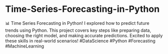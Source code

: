 # Time-Series-Forecasting-in-Python
📊 Time Series Forecasting in Python!  I explored how to predict future trends using Python. This project covers key steps like preparing data, choosing the right model, and making accurate predictions. Excited to apply these skills in real-world scenarios!  #DataScience #Python #Forecasting #MachineLearning

